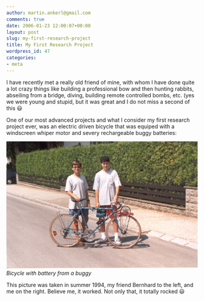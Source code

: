 ```yaml
---
author: martin.ankerl@gmail.com
comments: true
date: 2006-01-23 12:00:07+00:00
layout: post
slug: my-first-research-project
title: My First Research Project
wordpress_id: 47
categories:
- meta
---
```


I have recently met a really old friend of mine, with whom I have done quite a lot crazy things like building a professional bow and then hunting rabbits, abseiling from a bridge, diving, building remote controlled bombs, etc. (yes we were young and stupid, but it was great and I do not miss a second of this :smiley:

One of our most advanced projects and what I consider my first research project ever, was an electric driven bicycle that was equiped with a windscreen whiper motor and severy rechargeable buggy batteries:


![electric driven bicycle](/img/2006/01/rad_mit_buggyakku.jpg)
*Bicycle with battery from a buggy*

This picture was taken in summer 1994, my friend Bernhard to the left, and me on the right. Believe me, it worked. Not only that, it totally rocked :smiley:
